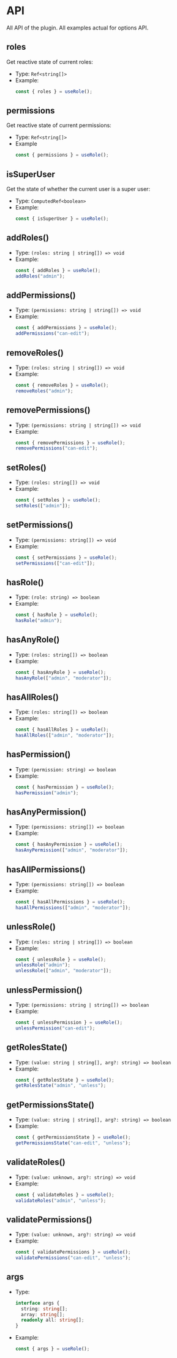 # API

All API of the plugin. All examples actual for options API.

## roles

Get reactive state of current roles:

- Type: `Ref<string[]>`
- Example:
  ```ts
  const { roles } = useRole();
  ```

## permissions

Get reactive state of current permissions:

- Type: `Ref<string[]>`
- Example
  ```ts
  const { permissions } = useRole();
  ```

## isSuperUser

Get the state of whether the current user is a super user:

- Type: `ComputedRef<boolean>`
- Example:
  ```ts
  const { isSuperUser } = useRole();
  ```

## addRoles()

- Type: `(roles: string | string[]) => void`
- Example:
  ```ts
  const { addRoles } = useRole();
  addRoles("admin");
  ```

## addPermissions()

- Type: `(permissions: string | string[]) => void`
- Example:
  ```ts
  const { addPermissions } = useRole();
  addPermissions("can-edit");
  ```

## removeRoles()

- Type: `(roles: string | string[]) => void`
- Example:
  ```ts
  const { removeRoles } = useRole();
  removeRoles("admin");
  ```

## removePermissions()

- Type: `(permissions: string | string[]) => void`
- Example:
  ```ts
  const { removePermissions } = useRole();
  removePermissions("can-edit");
  ```

## setRoles()

- Type: `(roles: string[]) => void`
- Example:
  ```ts
  const { setRoles } = useRole();
  setRoles(["admin"]);
  ```

## setPermissions()

- Type: `(permissions: string[]) => void`
- Example:
  ```ts
  const { setPermissions } = useRole();
  setPermissions(["can-edit"]);
  ```

## hasRole()

- Type: `(role: string) => boolean`
- Example:
  ```ts
  const { hasRole } = useRole();
  hasRole("admin");
  ```

## hasAnyRole()

- Type: `(roles: string[]) => boolean`
- Example:
  ```ts
  const { hasAnyRole } = useRole();
  hasAnyRole(["admin", "moderator"]);
  ```

## hasAllRoles()

- Type: `(roles: string[]) => boolean`
- Example:
  ```ts
  const { hasAllRoles } = useRole();
  hasAllRoles(["admin", "moderator"]);
  ```

## hasPermission()

- Type: `(permission: string) => boolean`
- Example:
  ```ts
  const { hasPermission } = useRole();
  hasPermission("admin");
  ```

## hasAnyPermission()

- Type: `(permissions: string[]) => boolean`
- Example:
  ```ts
  const { hasAnyPermission } = useRole();
  hasAnyPermission(["admin", "moderator"]);
  ```

## hasAllPermissions()

- Type: `(permissions: string[]) => boolean`
- Example:
  ```ts
  const { hasAllPermissions } = useRole();
  hasAllPermissions(["admin", "moderator"]);
  ```

## unlessRole()

- Type: `(roles: string | string[]) => boolean`
- Example:
  ```ts
  const { unlessRole } = useRole();
  unlessRole("admin");
  unlessRole(["admin", "moderator"]);
  ```

## unlessPermission()

- Type: `(permissions: string | string[]) => boolean`
- Example:
  ```ts
  const { unlessPermission } = useRole();
  unlessPermission("can-edit");
  ```

## getRolesState()

- Type: `(value: string | string[], arg?: string) => boolean`
- Example:
  ```ts
  const { getRolesState } = useRole();
  getRolesState("admin", "unless");
  ```

## getPermissionsState()

- Type: `(value: string | string[], arg?: string) => boolean`
- Example:
  ```ts
  const { getPermissionsState } = useRole();
  getPermissionsState("can-edit", "unless");
  ```

## validateRoles()

- Type: `(value: unknown, arg?: string) => void`
- Example:
  ```ts
  const { validateRoles } = useRole();
  validateRoles("admin", "unless");
  ```

## validatePermissions()

- Type: `(value: unknown, arg?: string) => void`
- Example:
  ```ts
  const { validatePermissions } = useRole();
  validatePermissions("can-edit", "unless");
  ```

## args

- Type:
  ```ts
  interface args {
    string: string[];
    array: string[];
    readonly all: string[];
  }
  ```
- Example:
  ```ts
  const { args } = useRole();
  ```
